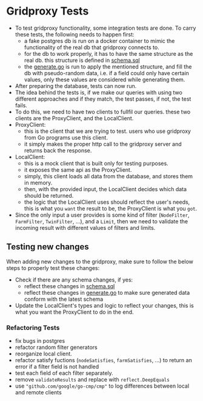 # Gridproxy Tests

- To test gridproxy functionality, some integration tests are done. To carry these tests, the following needs to happen first:
  - a fake postgres db is run on a docker container to mimic the functionality of the real db that gridproxy connects to.
  - for the db to work properly, it has to have the same structure as the real db. this structure is defined in [schema.sql](../tools/db/schema.sql)
  - the [generate.go](../tools/db/generate.go) is run to apply the mentioned structure, and fill the db with pseudo-random data, i.e. if a field could only have certain values, only these values are considered while generating them.
- After preparing the database, tests can now run.
- The idea behind the tests is, if we make our queries with using two different approaches and if they match, the test passes, if not, the test fails.
- To do this, we need to have two clients to fullfil our queries. these two clients are the ProxyClient, and the LocalClient.
- ProxyClient:
  - this is the client that we are trying to test. users who use gridproxy from Go programs use this client.
  - it simply makes the proper http call to the gridproxy server and returns back the response.
- LocalClient:
  - this is a mock client that is built only for testing purposes.
  - it exposes the same api as the ProxyClient.
  - simply, this client loads all data from the database, and stores them in memory.
  - then, with the provided input, the LocalClient decides which data should be returned.
  - the logic that the LocalClient uses should reflect the user's needs, this is what you `want` the result to be, the ProxyClient is what you `got`.
- Since the only input a user provides is some kind of filter (`NodeFilter`, `FarmFilter`, `TwinFilter`, ...), and a `Limit`, then we need to validate the incoming result with different values of filters and limits.

## Testing new changes

When adding new changes to the gridproxy, make sure to follow the below steps to properly test these changes:

- Check if there are any schema changes, if yes:
  - reflect these changes in [schema.sql](../tools/db/schema.sql)
  - reflect these changes in [generate.go](../tools//db/generate.go) to make sure generated data conform with the latest schema
- Update the LocalClient's types and logic to reflect your changes, this is what you want the ProxyClient to do in the end.
  
### Refactoring Tests

- fix bugs in postgres
- refactor random filter generators
- reorganize local client.
- refactor satisfy fuctions (`nodeSatisfies`, `farmSatisfies`, ...) to return an error if a filter field is not handled
- test each field of each filter separately.
- remove `validateResults` and replace with `reflect.DeepEquals`
- use `"github.com/google/go-cmp/cmp"` to log differences between local and remote clients
